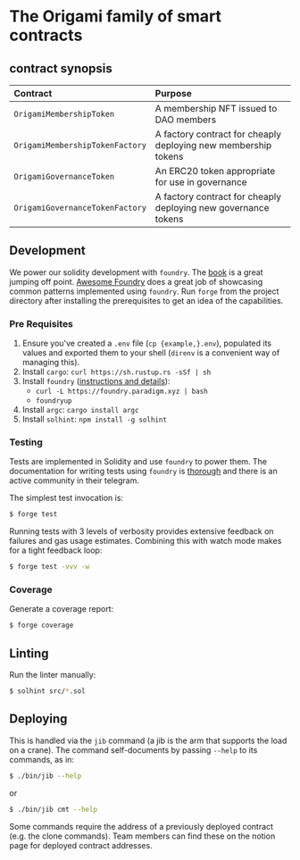 # The Origami family of smart contracts

## contract synopsis

| Contract                        | Purpose                                                        |
| :------------------------------ | :------------------------------------------------------------- |
| `OrigamiMembershipToken`        | A membership NFT issued to DAO members                         |
| `OrigamiMembershipTokenFactory` | A factory contract for cheaply deploying new membership tokens |
| `OrigamiGovernanceToken`        | An ERC20 token appropriate for use in governance               |
| `OrigamiGovernanceTokenFactory` | A factory contract for cheaply deploying new governance tokens |

## Development

We power our solidity development with `foundry`. The [book](https://book.getfoundry.sh) is a great jumping off point. [Awesome Foundry](https://github.com/crisgarner/awesome-foundry) does a great job of showcasing common patterns implemented using `foundry`. Run `forge` from the project directory after installing the prerequisites to get an idea of the capabilities.

### Pre Requisites

1. Ensure you've created a `.env` file (`cp {example,}.env`), populated its values and exported them to your shell (`direnv` is a convenient way of managing this).
2. Install `cargo`: `curl https://sh.rustup.rs -sSf | sh`
3. Install `foundry` ([instructions and details](https://book.getfoundry.sh/getting-started/installation)):
   - `curl -L https://foundry.paradigm.xyz | bash`
   - `foundryup`
4. Install `argc`: `cargo install argc`
5. Install `solhint`: `npm install -g solhint`

### Testing

Tests are implemented in Solidity and use `foundry` to power them. The documentation for writing tests using `foundry` is [thorough](https://book.getfoundry.sh/forge/tests) and there is an active community in their telegram.

The simplest test invocation is:

```sh
$ forge test
```

Running tests with 3 levels of verbosity provides extensive feedback on failures and gas usage estimates. Combining this with watch mode makes for a tight feedback loop:

```sh
$ forge test -vvv -w
```

### Coverage

Generate a coverage report:

```sh
$ forge coverage
```

## Linting

Run the linter manually:

```sh
$ solhint src/*.sol
```

## Deploying

This is handled via the `jib` command (a jib is the arm that supports the load on a crane). The command self-documents by passing `--help` to its commands, as in:

```sh
$ ./bin/jib --help
```

or

```sh
$ ./bin/jib cmt --help
```

Some commands require the address of a previously deployed contract (e.g. the clone commands). Team members can find these on the notion page for deployed contract addresses.
